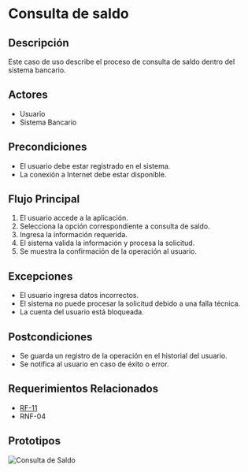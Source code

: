 # Consulta de saldo

## Descripción
Este caso de uso describe el proceso de consulta de saldo dentro del sistema bancario.

## Actores
- Usuario
- Sistema Bancario

## Precondiciones
- El usuario debe estar registrado en el sistema.
- La conexión a Internet debe estar disponible.

## Flujo Principal
1. El usuario accede a la aplicación.
2. Selecciona la opción correspondiente a consulta de saldo.
3. Ingresa la información requerida.
4. El sistema valida la información y procesa la solicitud.
5. Se muestra la confirmación de la operación al usuario.

## Excepciones
- El usuario ingresa datos incorrectos.
- El sistema no puede procesar la solicitud debido a una falla técnica.
- La cuenta del usuario está bloqueada.

## Postcondiciones
- Se guarda un registro de la operación en el historial del usuario.
- Se notifica al usuario en caso de éxito o error.

## Requerimientos Relacionados
- [RF-11](../../../01-requerimientos/Requerimientos_Funcionales.md#2-operaciones-bancarias)
- RNF-04

## Prototipos

![Consulta de Saldo](/img/pantallas/consulta-saldo/consulta-saldo.png)
